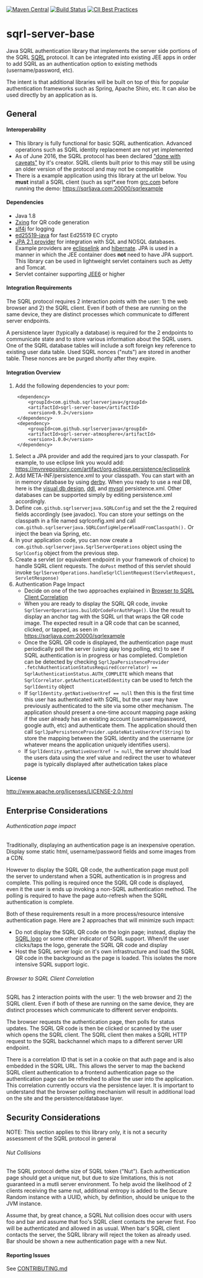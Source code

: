 <!--- http://dillinger.io/ --->

[![Maven Central](https://maven-badges.herokuapp.com/maven-central/com.github.sqrlserverjava/sqrl-server-base/badge.svg)](https://maven-badges.herokuapp.com/maven-central/com.github.sqrlserverjava/sqrl-server-base)
[![Build Status](https://travis-ci.org/sqrlserverjava/sqrl-server-base.svg?branch=master)](https://travis-ci.org/sqrlserverjava/sqrl-server-base)
[![CII Best Practices](https://bestpractices.coreinfrastructure.org/projects/204/badge)](https://bestpractices.coreinfrastructure.org/projects/204)
# sqrl-server-base

Java SQRL authentication library that implements the server side portions of the SQRL [SQRL](https://www.grc.com/sqrl/sqrl.htm) protocol.  It can be integrated into existing JEE apps in order to add SQRL as an authentication option to existing methods (username/password, etc).

The intent is that additional libraries will be built on top of this for popular authentication frameworks such as Spring, Apache Shiro, etc.  It can also be used directly by an application as is.

## General


#### Interoperability
 * This library is fully functional for basic SQRL authentication.  Advanced operations such as SQRL identity replacement are not yet implemented
 * As of June 2016, the SQRL protocol has been declared ["done with caveats"](https://www.grc.com/sn/sn-562.txt) by it's creator.  SQRL clients built prior to this may still be using an older version of the protocol and may not be compatible
* There is a example application using this library at the url below.  You <b>must</b> install a SQRL client (such as sqrl*.exe from [grc.com](https://www.grc.com/dev/sqrl/) before running the demo:
 https://sqrljava.com:20000/sqrlexample

#### Dependencies
 * Java 1.8
 * [Zxing](https://github.com/zxing/zxing) for QR code generation
 * [slf4j](http://www.slf4j.org//) for logging
 * [ed25519-java](https://github.com/str4d/ed25519-java) for fast   Ed25519 EC crypto
 * [JPA 2.1 provider](http://www.oracle.com/technetwork/java/javaee/tech/persistence-jsp-140049.html) for integration with SQL and NOSQL databases.  Example providers are [eclipselink](https://www.eclipse.org/eclipselink/) and [hibernate](https://docs.jboss.org/hibernate/orm/3.6/quickstart/en-US/html/hibernate-gsg-tutorial-jpa.html).  JPA is used in a manner in which the JEE container does __not__ need to have JPA support.  This library can be used in lightweight servlet containers such as Jetty and Tomcat.
 * Servlet container supporting [JEE6](https://en.wikipedia.org/wiki/Java_EE_version_history#Java_EE_6_.28December_10.2C_2009.29) or higher

#### Integration Requirements
The SQRL protocol requires 2 interaction points with the user: 1) the web browser and 2) the SQRL client.  Even if both of these are running on the same device, they are distinct processes which communicate to different server endpoints.

A persistence layer (typically a database) is required for the 2 endpoints to communicate state and to store various information about the SQRL users.  One of the SQRL database tables will include a soft foreign key reference to existing user data table.  Used SQRL nonces ("nuts") are stored in another table.  These nonces are be purged shortly after they expire.

#### Integration Overview

1. Add the following dependencies to your pom:
```
    <dependency>
        <groupId>com.github.sqrlserverjava</groupId>
        <artifactId>sqrl-server-base</artifactId>
        <version>0.9.2</version>
    </dependency>
    <dependency>
        <groupId>com.github.sqrlserverjava</groupId>
        <artifactId>sqrl-server-atmosphere</artifactId>
        <version>1.0.0</version>
    </dependency>
```

1. Select a JPA provider and add the required jars to your classpath.  For example, to use eclipse link you would add: https://mvnrepository.com/artifact/org.eclipse.persistence/eclipselink
2. Add META-INF/persistence.xml to your classpath.  You can start with an in memory database by using [derby](jpa-examples/derby/META-INF/persistence.xml).  When you ready to use a real DB, here is the [visual db design](datastore/sqrl-db-design.png), [ddl](datastore/sqrl.ddl), and [mysql](persistenceMysql.xml) persistence.xml.  Other databases can be supported simply by editing persistence.xml accordingly.  
1. Define `com.github.sqrlserverjava.SQRLConfig` and set the the 2 required fields accordingly (see javadoc).  You can store your settings on the classpath in a file named sqrlconfig.xml and call `com.github.sqrlserverjava.SQRLConfigHelper#loadFromClasspath().`  Or inject the bean via Spring, etc.  
1. In your application code, you can now create a `com.github.sqrlserverjava.SqrlServerOperations` object using the `SqrlConfig` object from the previous step.
1. Create a servlet (or equivalent endpoint in your framework of choice) to handle SQRL client requests.  The `doPost` method of this servlet should invoke `SqrlServerOperations.handleSqrlClientRequest(ServletRequest, ServletResponse)`
1. Authentication Page Impact
	* Decide on one of the two approaches explained in [Browser to SQRL Client Correlation](#browser-to-sqrl-client-correlation) 
	* When you are ready to display the SQRL QR code, invoke `SqrlServerOperations.buildQrCodeForAuthPage()`.  Use the result to display an anchor tag with the SQRL url that wraps the QR code image.  The expected result in a QR code that can be scanned, clicked, or tapped, as seen in  https://sqrljava.com:20000/sqrlexample
	* Once the SQRL QR code is displayed, the authentication page must periodically poll the server (using ajay long polling, etc) to see if SQRL authentication is in progress or has completed.  Completion can be detected by checking `SqrlJpaPersistenceProvider
.fetchAuthenticationStatusRequired(correlator) == SqrlAuthenticationStatus.AUTH_COMPLETE`  which means that `SqrlCorrelator.getAuthenticatedIdentity` can be used to fetch the `SqrlIdentity` object
   * If `SqrlIdentity.getNativeUserXref == null` then this is the first time this user has authenticated with SQRL, but the user may have previously authenticated to the site via some other mechanism.  The application should present a one-time account mapping page asking if the user already has an existing account (username/password, google auth, etc) and authenticate them.  The application should then call `SqrlJpaPersistenceProvider.updateNativeUserXref(String)` to store the mapping between the SQRL identity and the username (or whatever means the application uniquely identifies users).
   * If `SqrlIdentity.getNativeUserXref != null`, the server should load the users data using the xref value and redirect the user to whatever page is typically displayed after authetication takes place

#### License
http://www.apache.org/licenses/LICENSE-2.0.html

## Enterprise Considerations

###### Authentication page impact
Traditionally, displaying an authentication page is an inexpensive operation.  Display some static html, username/password fields and some images from a CDN.  

However to display the SQRL QR code, the authentication page must poll the server to understand when a SQRL authentication is in progress and complete.  This polling is required once the SQRL QR code is displayed, even it the user is ends up invoking a non-SQRL authentication method.  The polling is required to have the page auto-refresh when the SQRL authentication is complete.

Both of these requirements result in a more process/resource intensive authentication page.  Here are 2 approaches that will  minimize such impact:
* Do not display the SQRL QR code on the login page; instead, display the [SQRL logo](https://www.grc.com/sqrl/logo.htm)  or some other indicator of SQRL support.  When/if the user clicks/taps the logo, generate the SQRL QR code and display
* Host the SQRL server logic on it's own infrastructure and load the SQRL QR code in the background as the page is loaded.  This isolates the more intensive SQRL support logic. 

###### Browser to SQRL Client Correlation
SQRL has 2 interaction points with the user: 1) the web browser and 2) the SQRL client.  Even if both of these are running on the same device, they are distinct processes which communicate to different server endpoints.
 
The browser requests the authentication page, then polls for status updates.  The SQRL QR code is then be clicked or scanned by the user which opens the SQRL client.  The SQRL client then makes a SQRL HTTP request to the SQRL backchannel which maps to a different server URI endpoint.  

There is a correlation ID that is set in a cookie on that auth page and is also embedded in the SQRL URL.  This allows the server to map the backend SQRL client authentication to a frontend authentication page so the authentication page can be refreshed to allow the user into the application.  This correlation currently occurs via the persistence layer.  It is important to understand that the browser polling mechanism will result in additional load on the site and the persistence/database layer.


## Security Considerations
NOTE: This section applies to this library only, it is not a security assessment of the SQRL protocol in general


###### Nut Collisions
The SQRL protocol dethe size of SQRL token ("Nut").  Each authentication page should get a unique nut, but due to size limitations, this is not guaranteed in a mutli server environment.  To help avoid the likelihood of 2 clients receiving the same nut, additional entropy is added to the Secure Random instance with a UUID, which, by definition, should be unique to the JVM instance.

Assume that, by great chance, a SQRL Nut collision does occur with users foo and bar and assume that foo's SQRL client contacts the server first.  Foo will be authenticated and allowed in as usual.  When bar's SQRL client contacts the server, the SQRL library will reject the token as already used.  Bar should be shown a new authentication page with a new Nut.

#### Reporting Issues
See [CONTRIBUTING.md](https://github.com/sqrlserverjava/sqrl-server-base/blob/master/CONTRIBUTING.md)